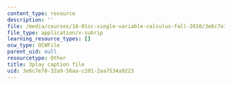 ```yaml
---
content_type: resource
description: ''
file: /media/courses/18-01sc-single-variable-calculus-fall-2010/3e6c7e7832a956aac2012aa7534a9223_Psks_KK0YZ8.srt
file_type: application/x-subrip
learning_resource_types: []
ocw_type: OCWFile
parent_uid: null
resourcetype: Other
title: 3play caption file
uid: 3e6c7e78-32a9-56aa-c201-2aa7534a9223
---
```

